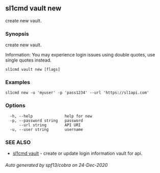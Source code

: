 ## sl1cmd vault new

create new vault.

### Synopsis

create new vault.

Information:
  You may experience login issues using double quotes, use single quotes instead.
  

```
sl1cmd vault new [flags]
```

### Examples

```
sl1cmd new -u 'myuser' -p 'pass1234' --url 'https://sl1api.com'
```

### Options

```
  -h, --help              help for new
  -p, --password string   password
      --url string        API URI
  -u, --user string       username
```

### SEE ALSO

* [sl1cmd vault](sl1cmd_vault.md)	 - create or update login information vault for api.

###### Auto generated by spf13/cobra on 24-Dec-2020
